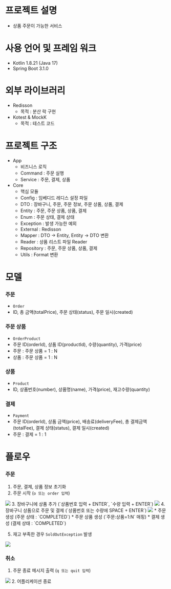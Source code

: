 # 프로젝트 설명
* 상품 주문이 가능한 서비스

# 사용 언어 및 프레임 워크
* Kotlin 1.8.21 (Java 17)
* Spring Boot 3.1.0

# 외부 라이브러리
* Redisson
    * 목적 : 분산 락 구현
* Kotest & MockK
    * 목적 : 테스트 코드

# 프로젝트 구조
* App
    * 비즈니스 로직
    * Command : 주문 실행
    * Service : 주문, 결제, 상품
* Core
    * 핵심 모듈
    * Config : 임베디드 레디스 설정 파일
    * DTO : 장바구니, 주문, 주문 정보, 주문 상품, 상품, 결제
    * Entity : 주문, 주문 상품, 상품, 결제
    * Enum : 주문 상태, 결제 상태
    * Exception : 발생 가능한 예외
    * External : Redisson
    * Mapper : DTO -> Entity, Entity -> DTO 변환
    * Reader : 상품 리스트 파일 Reader
    * Repository : 주문, 주문 상품, 상품, 결제
    * Utils : Format 변환

# 모델
### 주문
* `Order`
* ID, 총 금액(totalPrice), 주문 상태(status), 주문 일시(created)

### 주문 상품
* `OrderProduct`
* 주문 ID(orderId), 상품 ID(productId), 수량(quantity), 가격(price)
* 주문 : 주문 상품 = 1 : N
* 상품 : 주문 상품 = 1 : N

### 상품
* `Product`
* ID, 상품번호(number), 상품명(name), 가격(price), 재고수량(quantity)

### 결제
* `Payment`
* 주문 ID(orderId), 상품 금액(price), 배송료(deliveryFee), 총 결제금액(totalFee), 결제 상태(status), 결제 일시(created)
* 주문 : 결제 = 1 : 1

# 플로우
### 주문
1. 주문, 결제, 상품 정보 초기화
2. 주문 시작 (`o 또는 order 입력`)
<img src="https://github.com/jonusHK/products-order/assets/48202867/8ab4120f-d1f2-4ace-b9f2-be278384f364" />
3. 장바구니에 상품 추가 (`상품번호 입력 + ENTER`, `수량 입력 + ENTER`)
<img src="https://github.com/jonusHK/products-order/assets/48202867/13bac112-f5d6-431d-ac9b-b2ff9dbdf658" />
4. 장바구니 상품으로 주문 및 결제 (`상품번호 또는 수량에 SPACE + ENTER`)
 <img src="https://github.com/jonusHK/products-order/assets/48202867/495a87fc-192c-4980-add8-2e8ab53a207f" />
    * 주문 생성 (주문 상태 : `COMPLETED`)
    * 주문 상품 생성 (`주문:상품=1:N` 매핑)
    * 결제 생성 (결제 상태 : `COMPLETED`)

5. 재고 부족한 경우 `SoldOutException` 발생
<img src="https://github.com/jonusHK/products-order/assets/48202867/4a6b4877-e06d-4867-97bb-0ec59aad6780" />

### 취소
1. 주문 종료 메시지 출력 (`q 또는 quit 입력`)
<img src="https://github.com/jonusHK/products-order/assets/48202867/2e4f3c0b-08e3-452a-ab8e-23a11a9edd5f" />
2. 어플리케이션 종료
